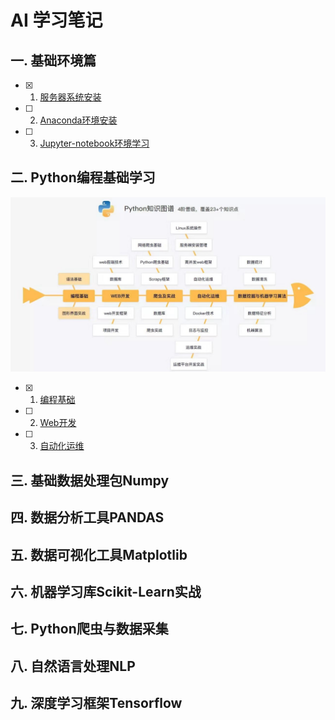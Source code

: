 # AI 学习笔记
## 一. 基础环境篇
- [x] 1. [服务器系统安装](base/README.md)
- [ ] 2.  [Anaconda环境安装]()
- [ ] 3.  [Jupyter-notebook环境学习]()

## 二. Python编程基础学习
![python知识图谱](image/python_image.jpg)
- [x] 1. [编程基础](program/README.md)
- [ ] 2. [Web开发]()
- [ ] 3.  [自动化运维]()

## 三. 基础数据处理包Numpy
## 四. 数据分析工具PANDAS
## 五. 数据可视化工具Matplotlib
## 六. 机器学习库Scikit-Learn实战
## 七. Python爬虫与数据采集
## 八. 自然语言处理NLP
## 九. 深度学习框架Tensorflow
